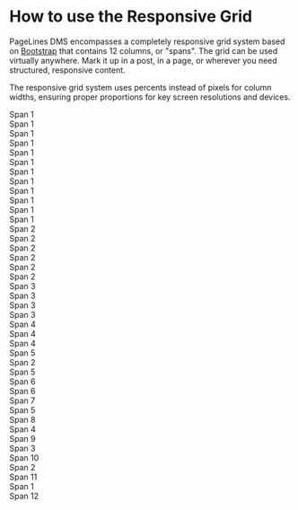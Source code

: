 # How to use the Responsive Grid #

PageLines DMS encompasses a completely responsive grid system based on [Bootstrap](http://twitter.github.io/bootstrap/) that contains 12 columns, or "spans". The grid can be used virtually anywhere. Mark it up in a post, in a page, or wherever you need structured, responsive content.

The responsive grid system uses percents instead of pixels for column widths, ensuring proper proportions for key screen resolutions and devices.

<div class="docs-grid">
    <div class="row-fluid show-grid">
        <div class="span1">Span 1</div>
        <div class="span1">Span 1</div>
        <div class="span1">Span 1</div>
        <div class="span1">Span 1</div>
        <div class="span1">Span 1</div>
        <div class="span1">Span 1</div>
        <div class="span1">Span 1</div>
        <div class="span1">Span 1</div>
        <div class="span1">Span 1</div>
        <div class="span1">Span 1</div>
        <div class="span1">Span 1</div>
        <div class="span1">Span 1</div>
    </div>
    <div class="row show-grid">
		<div class="span2">Span 2</div>
		<div class="span2">Span 2</div>
		<div class="span2">Span 2</div>
		<div class="span2">Span 2</div>
		<div class="span2">Span 2</div>
		<div class="span2">Span 2</div>
	</div>
	<div class="row show-grid">
		<div class="span3">Span 3</div>
		<div class="span3">Span 3</div>
		<div class="span3">Span 3</div>
		<div class="span3">Span 3</div>
	</div>
    <div class="row-fluid show-grid">
        <div class="span4">Span 4</div>
        <div class="span4">Span 4</div>
        <div class="span4">Span 4</div>
    </div>
    <div class="row show-grid">
		<div class="span5">Span 5</div>
		<div class="span2">Span 2</div>
		<div class="span5">Span 5</div>
	</div>
	<div class="row show-grid">
		<div class="span6">Span 6</div>
		<div class="span6">Span 6</div>
	</div>
	<div class="row show-grid">
		<div class="span7">Span 7</div>
		<div class="span5">Span 5</div>
	</div>
    <div class="row-fluid show-grid">
    	<div class="span8">Span 8</div>
    	<div class="span4">Span 4</div>
    </div>
    <div class="row show-grid">
		<div class="span9">Span 9</div>
		<div class="span3">Span 3</div>
	</div>
	<div class="row show-grid">
		<div class="span10">Span 10</div>
		<div class="span2">Span 2</div>
	</div>
    <div class="row-fluid show-grid">
        <div class="span11">Span 11</div>
        <div class="span1">Span 1</div>
    </div>
    <div class="row-fluid show-grid">
        <div class="span12">Span 12</div>
    </div>
</div>